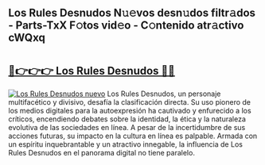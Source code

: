 ## Los Rules Desnudos N𝚞𝚎vos desn𝚞dos filtr𝚊dos - Parts-TxX F𝚘tos vid𝚎o - C𝚘ntenido atr𝚊ctivo cWQxq

# <h2><a href="http://mb3krla.tromn.icu/?c=Los+Rules+Desnudos">🔗👉👉👉 Los Rules Desnudos 🔗🔗</a></h2>

[![Los Rules Desnudos nuevo](https://i.imgur.com/pEAQMta.gif)](http://mb3krla.tromn.icu/?c=Los+Rules+Desnudos)
Los Rules Desnudos, un personaje multifacético y divisivo, desafía la clasificación directa. Su uso pionero de los medios digitales para la autoexpresión ha cautivado y enfurecido a los críticos, encendiendo debates sobre la identidad, la ética y la naturaleza evolutiva de las sociedades en línea. A pesar de la incertidumbre de sus acciones futuras, su impacto en la cultura en línea es palpable. Armada con un espíritu inquebrantable y un atractivo innegable, la influencia de Los Rules Desnudos en el panorama digital no tiene paralelo.
